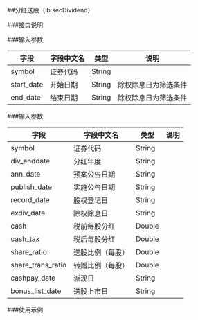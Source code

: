##分红送股（lb.secDividend）
 
###接口说明
 

 
###输入参数
 
|字段|字段中文名|类型|说明|
|---|---|---|---|
|symbol|证券代码|String||
|start_date|开始日期|String|除权除息日为筛选条件|
|end_date|结束日期|String|除权除息日为筛选条件|
 
###输入参数
 
|字段|字段中文名|类型|说明|
|---|---|---|---|
|symbol|证券代码|String||
|div_enddate|分红年度|String||
|ann_date|预案公告日期|String||
|publish_date|实施公告日期|String||
|record_date|股权登记日|String||
|exdiv_date|除权除息日|String||
|cash|税前每股分红|Double||
|cash_tax|税后每股分红|Double||
|share_ratio|送股比例（每股）|Double||
|share_trans_ratio|转赠比例（每股）|Double||
|cashpay_date|派现日|String||
|bonus_list_date|送股上市日|String||
 
###使用示例
 
```python

```

